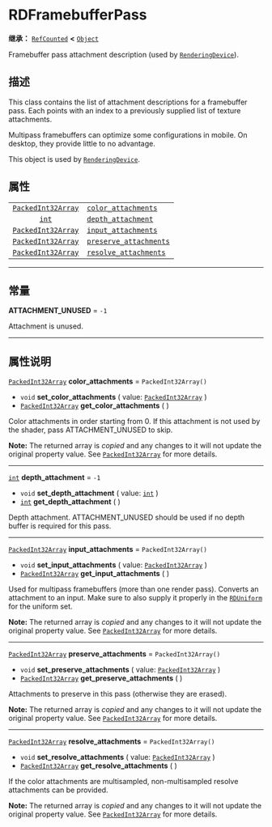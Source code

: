 <!-- ⚠ 请勿编辑本文件 ⚠ -->
<!-- 本文档使用脚本从 WeDot 引擎源码仓库生成。 -->
<!-- 生成脚本：https://github.com/WeDot-Engine/WeDot/tree/master/doc/tools/make_md.py； -->
<!-- 原文件：https://github.com/WeDot-Engine/WeDot/tree/master/doc/classes/RDFramebufferPass.xml。 -->

<div id="_class_rdframebufferpass"></div>

# RDFramebufferPass

**继承：** [`RefCounted`](class_refcounted.md) **<** [`Object`](class_object.md)

Framebuffer pass attachment description (used by [`RenderingDevice`](class_renderingdevice.md)).

## 描述

This class contains the list of attachment descriptions for a framebuffer pass. Each points with an index to a previously supplied list of texture attachments.

Multipass framebuffers can optimize some configurations in mobile. On desktop, they provide little to no advantage.

This object is used by [`RenderingDevice`](class_renderingdevice.md).

## 属性

|||
|:-:|:--|
| [`PackedInt32Array`](class_packedint32array.md) | [`color_attachments`](class_rdframebufferpass.md#class_rdframebufferpass_property_color_attachments)       | ``PackedInt32Array()`` |
| [`int`](class_int.md)                           | [`depth_attachment`](class_rdframebufferpass.md#class_rdframebufferpass_property_depth_attachment)         | ``-1``                 |
| [`PackedInt32Array`](class_packedint32array.md) | [`input_attachments`](class_rdframebufferpass.md#class_rdframebufferpass_property_input_attachments)       | ``PackedInt32Array()`` |
| [`PackedInt32Array`](class_packedint32array.md) | [`preserve_attachments`](class_rdframebufferpass.md#class_rdframebufferpass_property_preserve_attachments) | ``PackedInt32Array()`` |
| [`PackedInt32Array`](class_packedint32array.md) | [`resolve_attachments`](class_rdframebufferpass.md#class_rdframebufferpass_property_resolve_attachments)   | ``PackedInt32Array()`` |

<!-- rst-class:: classref-section-separator -->

---

## 常量

<div id="_class_rdframebufferpass_constant_attachment_unused"></div>

**ATTACHMENT_UNUSED** = ``-1`` <div id="class_rdframebufferpass_constant_attachment_unused"></div>

Attachment is unused.

<!-- rst-class:: classref-section-separator -->

---

## 属性说明

<div id="_class_rdframebufferpass_property_color_attachments"></div>

[`PackedInt32Array`](class_packedint32array.md) **color_attachments** = ``PackedInt32Array()`` <div id="class_rdframebufferpass_property_color_attachments"></div>

- `void` **set_color_attachments** ( value: [`PackedInt32Array`](class_packedint32array.md) )
- [`PackedInt32Array`](class_packedint32array.md) **get_color_attachments** ( )

Color attachments in order starting from 0. If this attachment is not used by the shader, pass ATTACHMENT_UNUSED to skip.

**Note:** The returned array is *copied* and any changes to it will not update the original property value. See [`PackedInt32Array`](class_packedint32array.md) for more details.

<!-- rst-class:: classref-item-separator -->

---

<div id="_class_rdframebufferpass_property_depth_attachment"></div>

[`int`](class_int.md) **depth_attachment** = ``-1`` <div id="class_rdframebufferpass_property_depth_attachment"></div>

- `void` **set_depth_attachment** ( value: [`int`](class_int.md) )
- [`int`](class_int.md) **get_depth_attachment** ( )

Depth attachment. ATTACHMENT_UNUSED should be used if no depth buffer is required for this pass.

<!-- rst-class:: classref-item-separator -->

---

<div id="_class_rdframebufferpass_property_input_attachments"></div>

[`PackedInt32Array`](class_packedint32array.md) **input_attachments** = ``PackedInt32Array()`` <div id="class_rdframebufferpass_property_input_attachments"></div>

- `void` **set_input_attachments** ( value: [`PackedInt32Array`](class_packedint32array.md) )
- [`PackedInt32Array`](class_packedint32array.md) **get_input_attachments** ( )

Used for multipass framebuffers (more than one render pass). Converts an attachment to an input. Make sure to also supply it properly in the [`RDUniform`](class_rduniform.md) for the uniform set.

**Note:** The returned array is *copied* and any changes to it will not update the original property value. See [`PackedInt32Array`](class_packedint32array.md) for more details.

<!-- rst-class:: classref-item-separator -->

---

<div id="_class_rdframebufferpass_property_preserve_attachments"></div>

[`PackedInt32Array`](class_packedint32array.md) **preserve_attachments** = ``PackedInt32Array()`` <div id="class_rdframebufferpass_property_preserve_attachments"></div>

- `void` **set_preserve_attachments** ( value: [`PackedInt32Array`](class_packedint32array.md) )
- [`PackedInt32Array`](class_packedint32array.md) **get_preserve_attachments** ( )

Attachments to preserve in this pass (otherwise they are erased).

**Note:** The returned array is *copied* and any changes to it will not update the original property value. See [`PackedInt32Array`](class_packedint32array.md) for more details.

<!-- rst-class:: classref-item-separator -->

---

<div id="_class_rdframebufferpass_property_resolve_attachments"></div>

[`PackedInt32Array`](class_packedint32array.md) **resolve_attachments** = ``PackedInt32Array()`` <div id="class_rdframebufferpass_property_resolve_attachments"></div>

- `void` **set_resolve_attachments** ( value: [`PackedInt32Array`](class_packedint32array.md) )
- [`PackedInt32Array`](class_packedint32array.md) **get_resolve_attachments** ( )

If the color attachments are multisampled, non-multisampled resolve attachments can be provided.

**Note:** The returned array is *copied* and any changes to it will not update the original property value. See [`PackedInt32Array`](class_packedint32array.md) for more details.

[^virtual]: 本方法通常需要用户覆盖才能生效。
[^const]: 本方法无副作用，不会修改该实例的任何成员变量。
[^vararg]: 本方法除了能接受在此处描述的参数外，还能够继续接受任意数量的参数。
[^constructor]: 本方法用于构造某个类型。
[^static]: 调用本方法无需实例，可直接使用类名进行调用。
[^operator]: 本方法描述的是使用本类型作为左操作数的有效运算符。
[^bitfield]: 这个值是由下列位标志构成位掩码的整数。
[^void]: 无返回值。
